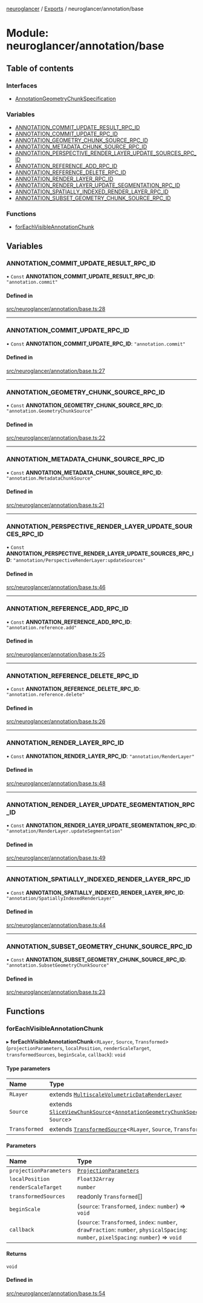 [neuroglancer](../README.md) / [Exports](../modules.md) / neuroglancer/annotation/base

# Module: neuroglancer/annotation/base

## Table of contents

### Interfaces

- [AnnotationGeometryChunkSpecification](../interfaces/neuroglancer_annotation_base.AnnotationGeometryChunkSpecification.md)

### Variables

- [ANNOTATION\_COMMIT\_UPDATE\_RESULT\_RPC\_ID](neuroglancer_annotation_base.md#annotation_commit_update_result_rpc_id)
- [ANNOTATION\_COMMIT\_UPDATE\_RPC\_ID](neuroglancer_annotation_base.md#annotation_commit_update_rpc_id)
- [ANNOTATION\_GEOMETRY\_CHUNK\_SOURCE\_RPC\_ID](neuroglancer_annotation_base.md#annotation_geometry_chunk_source_rpc_id)
- [ANNOTATION\_METADATA\_CHUNK\_SOURCE\_RPC\_ID](neuroglancer_annotation_base.md#annotation_metadata_chunk_source_rpc_id)
- [ANNOTATION\_PERSPECTIVE\_RENDER\_LAYER\_UPDATE\_SOURCES\_RPC\_ID](neuroglancer_annotation_base.md#annotation_perspective_render_layer_update_sources_rpc_id)
- [ANNOTATION\_REFERENCE\_ADD\_RPC\_ID](neuroglancer_annotation_base.md#annotation_reference_add_rpc_id)
- [ANNOTATION\_REFERENCE\_DELETE\_RPC\_ID](neuroglancer_annotation_base.md#annotation_reference_delete_rpc_id)
- [ANNOTATION\_RENDER\_LAYER\_RPC\_ID](neuroglancer_annotation_base.md#annotation_render_layer_rpc_id)
- [ANNOTATION\_RENDER\_LAYER\_UPDATE\_SEGMENTATION\_RPC\_ID](neuroglancer_annotation_base.md#annotation_render_layer_update_segmentation_rpc_id)
- [ANNOTATION\_SPATIALLY\_INDEXED\_RENDER\_LAYER\_RPC\_ID](neuroglancer_annotation_base.md#annotation_spatially_indexed_render_layer_rpc_id)
- [ANNOTATION\_SUBSET\_GEOMETRY\_CHUNK\_SOURCE\_RPC\_ID](neuroglancer_annotation_base.md#annotation_subset_geometry_chunk_source_rpc_id)

### Functions

- [forEachVisibleAnnotationChunk](neuroglancer_annotation_base.md#foreachvisibleannotationchunk)

## Variables

### ANNOTATION\_COMMIT\_UPDATE\_RESULT\_RPC\_ID

• `Const` **ANNOTATION\_COMMIT\_UPDATE\_RESULT\_RPC\_ID**: ``"annotation.commit"``

#### Defined in

[src/neuroglancer/annotation/base.ts:28](https://github.com/ActiveBrainAtlas2/neuroglancer/blob/91617476/src/neuroglancer/annotation/base.ts#L28)

___

### ANNOTATION\_COMMIT\_UPDATE\_RPC\_ID

• `Const` **ANNOTATION\_COMMIT\_UPDATE\_RPC\_ID**: ``"annotation.commit"``

#### Defined in

[src/neuroglancer/annotation/base.ts:27](https://github.com/ActiveBrainAtlas2/neuroglancer/blob/91617476/src/neuroglancer/annotation/base.ts#L27)

___

### ANNOTATION\_GEOMETRY\_CHUNK\_SOURCE\_RPC\_ID

• `Const` **ANNOTATION\_GEOMETRY\_CHUNK\_SOURCE\_RPC\_ID**: ``"annotation.GeometryChunkSource"``

#### Defined in

[src/neuroglancer/annotation/base.ts:22](https://github.com/ActiveBrainAtlas2/neuroglancer/blob/91617476/src/neuroglancer/annotation/base.ts#L22)

___

### ANNOTATION\_METADATA\_CHUNK\_SOURCE\_RPC\_ID

• `Const` **ANNOTATION\_METADATA\_CHUNK\_SOURCE\_RPC\_ID**: ``"annotation.MetadataChunkSource"``

#### Defined in

[src/neuroglancer/annotation/base.ts:21](https://github.com/ActiveBrainAtlas2/neuroglancer/blob/91617476/src/neuroglancer/annotation/base.ts#L21)

___

### ANNOTATION\_PERSPECTIVE\_RENDER\_LAYER\_UPDATE\_SOURCES\_RPC\_ID

• `Const` **ANNOTATION\_PERSPECTIVE\_RENDER\_LAYER\_UPDATE\_SOURCES\_RPC\_ID**: ``"annotation/PerspectiveRenderLayer:updateSources"``

#### Defined in

[src/neuroglancer/annotation/base.ts:46](https://github.com/ActiveBrainAtlas2/neuroglancer/blob/91617476/src/neuroglancer/annotation/base.ts#L46)

___

### ANNOTATION\_REFERENCE\_ADD\_RPC\_ID

• `Const` **ANNOTATION\_REFERENCE\_ADD\_RPC\_ID**: ``"annotation.reference.add"``

#### Defined in

[src/neuroglancer/annotation/base.ts:25](https://github.com/ActiveBrainAtlas2/neuroglancer/blob/91617476/src/neuroglancer/annotation/base.ts#L25)

___

### ANNOTATION\_REFERENCE\_DELETE\_RPC\_ID

• `Const` **ANNOTATION\_REFERENCE\_DELETE\_RPC\_ID**: ``"annotation.reference.delete"``

#### Defined in

[src/neuroglancer/annotation/base.ts:26](https://github.com/ActiveBrainAtlas2/neuroglancer/blob/91617476/src/neuroglancer/annotation/base.ts#L26)

___

### ANNOTATION\_RENDER\_LAYER\_RPC\_ID

• `Const` **ANNOTATION\_RENDER\_LAYER\_RPC\_ID**: ``"annotation/RenderLayer"``

#### Defined in

[src/neuroglancer/annotation/base.ts:48](https://github.com/ActiveBrainAtlas2/neuroglancer/blob/91617476/src/neuroglancer/annotation/base.ts#L48)

___

### ANNOTATION\_RENDER\_LAYER\_UPDATE\_SEGMENTATION\_RPC\_ID

• `Const` **ANNOTATION\_RENDER\_LAYER\_UPDATE\_SEGMENTATION\_RPC\_ID**: ``"annotation/RenderLayer.updateSegmentation"``

#### Defined in

[src/neuroglancer/annotation/base.ts:49](https://github.com/ActiveBrainAtlas2/neuroglancer/blob/91617476/src/neuroglancer/annotation/base.ts#L49)

___

### ANNOTATION\_SPATIALLY\_INDEXED\_RENDER\_LAYER\_RPC\_ID

• `Const` **ANNOTATION\_SPATIALLY\_INDEXED\_RENDER\_LAYER\_RPC\_ID**: ``"annotation/SpatiallyIndexedRenderLayer"``

#### Defined in

[src/neuroglancer/annotation/base.ts:44](https://github.com/ActiveBrainAtlas2/neuroglancer/blob/91617476/src/neuroglancer/annotation/base.ts#L44)

___

### ANNOTATION\_SUBSET\_GEOMETRY\_CHUNK\_SOURCE\_RPC\_ID

• `Const` **ANNOTATION\_SUBSET\_GEOMETRY\_CHUNK\_SOURCE\_RPC\_ID**: ``"annotation.SubsetGeometryChunkSource"``

#### Defined in

[src/neuroglancer/annotation/base.ts:23](https://github.com/ActiveBrainAtlas2/neuroglancer/blob/91617476/src/neuroglancer/annotation/base.ts#L23)

## Functions

### forEachVisibleAnnotationChunk

▸ **forEachVisibleAnnotationChunk**<`RLayer`, `Source`, `Transformed`\>(`projectionParameters`, `localPosition`, `renderScaleTarget`, `transformedSources`, `beginScale`, `callback`): `void`

#### Type parameters

| Name | Type |
| :------ | :------ |
| `RLayer` | extends [`MultiscaleVolumetricDataRenderLayer`](../interfaces/neuroglancer_sliceview_base.MultiscaleVolumetricDataRenderLayer.md) |
| `Source` | extends [`SliceViewChunkSource`](../interfaces/neuroglancer_sliceview_base.SliceViewChunkSource.md)<[`AnnotationGeometryChunkSpecification`](../interfaces/neuroglancer_annotation_base.AnnotationGeometryChunkSpecification.md), `Source`\> |
| `Transformed` | extends [`TransformedSource`](../interfaces/neuroglancer_sliceview_base.TransformedSource.md)<`RLayer`, `Source`, `Transformed`\> |

#### Parameters

| Name | Type |
| :------ | :------ |
| `projectionParameters` | [`ProjectionParameters`](../classes/neuroglancer_projection_parameters.ProjectionParameters.md) |
| `localPosition` | `Float32Array` |
| `renderScaleTarget` | `number` |
| `transformedSources` | readonly `Transformed`[] |
| `beginScale` | (`source`: `Transformed`, `index`: `number`) => `void` |
| `callback` | (`source`: `Transformed`, `index`: `number`, `drawFraction`: `number`, `physicalSpacing`: `number`, `pixelSpacing`: `number`) => `void` |

#### Returns

`void`

#### Defined in

[src/neuroglancer/annotation/base.ts:54](https://github.com/ActiveBrainAtlas2/neuroglancer/blob/91617476/src/neuroglancer/annotation/base.ts#L54)
